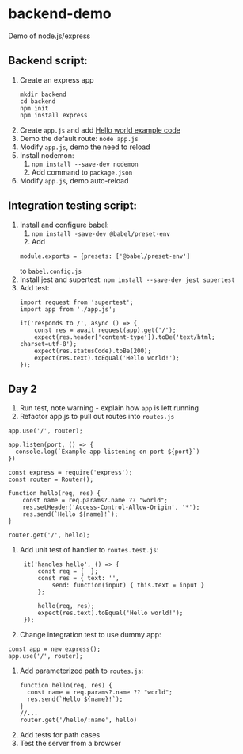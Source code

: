 # backend-demo
Demo of node.js/express

## Backend script:
1. Create an express app
    ```
    mkdir backend
    cd backend
    npm init
    npm install express
    ```
1. Create `app.js` and add [Hello world example code](https://expressjs.com/en/starter/hello-world.html)
1. Demo the default route: `node app.js`
1. Modify `app.js`, demo the need to reload
1. Install nodemon:
     1. `npm install --save-dev nodemon`
     1. Add command to `package.json`
1. Modify `app.js`, demo auto-reload

## Integration testing script:
1. Install and configure babel:
    1. `npm install -save-dev @babel/preset-env`
    1. Add 
    ```
    module.exports = {presets: ['@babel/preset-env']
    ```
    to `babel.config.js`
1. Install jest and supertest: `npm install --save-dev jest supertest`
1. Add test:
    ```
    import request from 'supertest';
    import app from './app.js';

    it('responds to /', async () => {
        const res = await request(app).get('/');
        expect(res.header['content-type']).toBe('text/html; charset=utf-8');
        expect(res.statusCode).toBe(200);
        expect(res.text).toEqual('Hello world!');
    });
    ```
## Day 2

1. Run test, note warning - explain how `app` is left running
1. Refactor app.js to pull out routes into `routes.js`
```
app.use('/', router);

app.listen(port, () => {
  console.log(`Example app listening on port ${port}`)
})
```
```
const express = require('express');
const router = Router();

function hello(req, res) {
    const name = req.params?.name ?? "world";
    res.setHeader('Access-Control-Allow-Origin', '*');
    res.send(`Hello ${name}!`);
}

router.get('/', hello);
```
1. Add unit test of handler to `routes.test.js`:
   ```
    it('handles hello', () => {
        const req = {  };
        const res = { text: '',
            send: function(input) { this.text = input } 
        };

        hello(req, res);
        expect(res.text).toEqual('Hello world!');
    });   
   ```
1. Change integration test to use dummy app:
```
const app = new express();
app.use('/', router);
```
1. Add parameterized path to `routes.js`:
    ```
    function hello(req, res) {
      const name = req.params?.name ?? "world";
      res.send(`Hello ${name}!`);
    }
    //...
    router.get('/hello/:name', hello)
    ```
1. Add tests for path cases
1. Test the server from a browser
